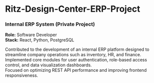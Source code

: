 # Ritz-Design-Center-ERP-Project

### Internal ERP System (Private Project)
**Role:** Software Developer  
**Stack:** React, Python, PostgreSQL  

Contributed to the development of an internal ERP platform designed to streamline company operations such as inventory, HR, and finance.  
Implemented core modules for user authentication, role-based access control, and data visualization dashboards.  
Focused on optimizing REST API performance and improving frontend responsiveness.

